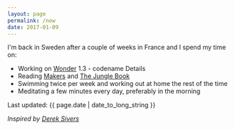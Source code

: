 ```yaml
---
layout: page
permalink: /now
date: 2017-01-09
---
```


I'm back in Sweden after a couple of weeks in France and I spend my time on:

- Working on [Wonder](https://itunes.apple.com/us/app/wonder-reader-for-wikipedia/id1050888989?mt=8&at=1010lo2M) 1.3 - codename Details
- Reading [Makers](http://craphound.com/makers/download/) and [The Jungle Book](https://www.gutenberg.org/ebooks/35997)
- Swimming twice per week and working out at home the rest of the time
- Meditating a few minutes every day, preferably in the morning

Last updated: {{ page.date | date_to_long_string }}

*Inspired by [Derek Sivers](https://sivers.org/nowff)*
